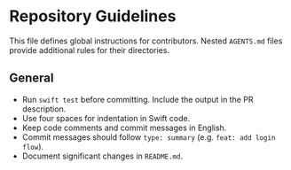 # Repository Guidelines

This file defines global instructions for contributors. Nested `AGENTS.md` files provide additional rules for their directories.

## General
- Run `swift test` before committing. Include the output in the PR description.
- Use four spaces for indentation in Swift code.
- Keep code comments and commit messages in English.
- Commit messages should follow `type: summary` (e.g. `feat: add login flow`).
- Document significant changes in `README.md`.

